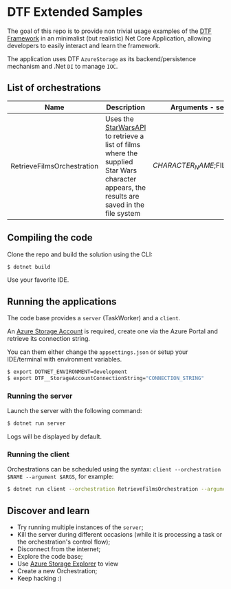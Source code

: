 # DTF Extended Samples

The goal of this repo is to provide non trivial usage examples of the [DTF Framework](https://github.com/Azure/durabletask) in an minimalist (but realistic) Net Core Application, allowing developers to easily interact and learn the framework.

The application uses DTF `AzureStorage` as its backend/persistence mechanism and .Net `DI` to manage `IOC`.

## List of orchestrations

| Name                       | Description | Arguments - separated by ; |
| -------------------------- | ----------- | ----------| 
| RetrieveFilmsOrchestration | Uses the [StarWarsAPI](https://swapi.dev/) to retrieve a list of films where the supplied Star Wars character appears, the results are saved in the file system | $CHARACTER_NAME;$FILE_NAME;$DELAY


## Compiling the code

Clone the repo and build the solution using the CLI:

```bash
$ dotnet build
```

Use your favorite IDE.

## Running the applications

The code base provides a `server` (TaskWorker) and a `client`.

An [Azure Storage Account](https://learn.microsoft.com/en-us/azure/storage/common/storage-account-overview) is required, create one via the Azure Portal and retrieve its connection string.

You can them either change the `appsettings.json` or setup your IDE/terminal with environment variables.

```bash
$ export DOTNET_ENVIRONMENT=development
$ export DTF__StorageAccountConnectionString="CONNECTION_STRING"
```

### Running the server

Launch the server with the following command:

```bash
$ dotnet run server
```

Logs will be displayed by default.

### Running the client

Orchestrations can be scheduled using the syntax: `client --orchestration $NAME --argument $ARGS`, for example:

```bash
$ dotnet run client --orchestration RetrieveFilmsOrchestration --argument "Luke;films-luke.json"
```

## Discover and learn

- Try running multiple instances of the `server`;
- Kill the server during different occasions (while it is processing a task or the orchestration's control flow);
- Disconnect from the internet;
- Explore the code base;
- Use [Azure Storage Explorer](https://azure.microsoft.com/en-gb/products/storage/storage-explorer/) to view
- Create a new Orchestration;
- Keep hacking :)

